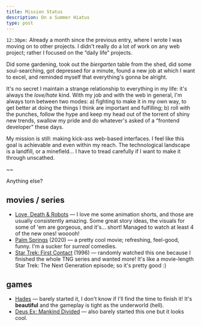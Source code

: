 ```yaml
---
title: Mission Status
description: On a Summer Hiatus
type: post
---
```


`12:30pm:` Already a month since the previous entry, where I wrote I was moving on to other projects. I didn't really do a lot of work on any web project; rather I focused on the “daily life” projects.

Did some gardening, took out the _biergarten_ table from the shed, did some soul-searching, got depressed for a minute, found a new job at which I want to excel, and reminded myself that everything's gonna be alright.

It's no secret I maintain a strange relationship to everything in my life: it's always the _love/hate_ kind. With my job and with the web in general, I'm always torn between two modes: a) fighting to make it in my own way, to get better at doing the things I think are important and fulfilling; b) roll with the punches, follow the hype and keep my head out of the torrent of shiny new trends, swallow my pride and do whatever's asked of a “frontend developer” these days.

My mission is still: making kick-ass web-based interfaces. I feel like this goal is achievable and even within my reach. The technological landscape is a landfill, or a minefield... I have to tread carefully if I want to make it through unscathed.

~~

Anything else?

## movies / series

* [Love, Death & Robots](https://en.wikipedia.org/wiki/Love,_Death_%26_Robots) — I love me some animation shorts, and those are usually consistently amazing. Some great story ideas, the visuals for some of 'em are gorgeous, and it's... short! Managed to watch at least 4 of the new ones! wooooh!
* [Palm Springs](https://en.wikipedia.org/wiki/Palm_Springs_(2020_film)) (2020) — a pretty cool movie; refreshing, feel-good, funny. I'm a sucker for _surreal_ comedies.
* [Star Trek: First Contact](https://en.wikipedia.org/wiki/Star_Trek:_First_Contact) (1996) — randomly watched this one because I finished the whole TNG series and wanted more! It's like a movie-length Star Trek: The Next Generation episode; so it's pretty good :)

## games

* [Hades](https://en.wikipedia.org/wiki/Hades_(video_game)) — barely started it, I don't know if I'll find the time to finish it! It's **beautiful** and the gameplay is tight as the underworld (hell).
* [Deus Ex: Mankind Divided](https://en.wikipedia.org/wiki/Deus_Ex:_Mankind_Divided) — also barely started this one but it looks cool.

